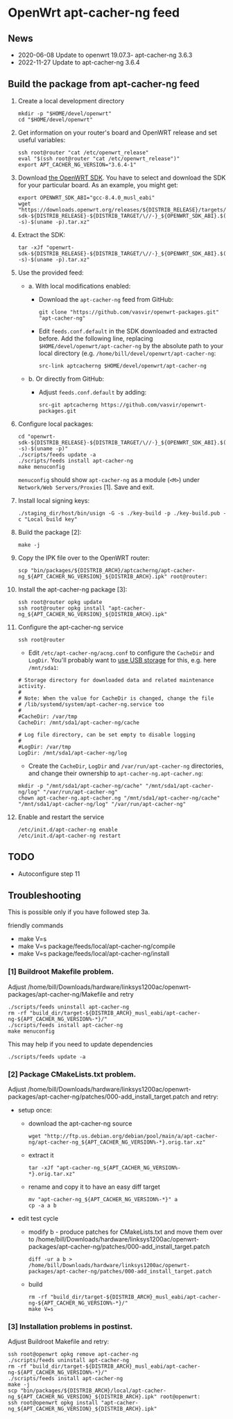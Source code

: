 # OpenWrt apt-cacher-ng feed

## News
* 2020-06-08 Update to openwrt 19.07.3- apt-cacher-ng 3.6.3
* 2022-11-27 Update to apt-cacher-ng 3.6.4

## Build the package from apt-cacher-ng feed
1. Create a local development directory
    ```
    mkdir -p "$HOME/devel/openwrt"
    cd "$HOME/devel/openwrt"
    ```

1. Get information on your router's board and OpenWRT release and set useful variables:
    ```
    ssh root@router "cat /etc/openwrt_release"
    eval "$(ssh root@router "cat /etc/openwrt_release")"
    export APT_CACHER_NG_VERSION="3.6.4-1"
    ```

1. Download [the OpenWRT SDK](https://openwrt.org/docs/guide-developer/toolchain/using_the_sdk). You have to select and download the SDK for your particular board. As an example, you might get:
    ```
    export OPENWRT_SDK_ABI="gcc-8.4.0_musl_eabi"
    wget "https://downloads.openwrt.org/releases/${DISTRIB_RELEASE}/targets/${DISTRIB_TARGET}/openwrt-sdk-${DISTRIB_RELEASE}-${DISTRIB_TARGET/\//-}_${OPENWRT_SDK_ABI}.$(uname -s)-$(uname -p).tar.xz"
    ```

1. Extract the SDK:
    ```
    tar -xJf "openwrt-sdk-${DISTRIB_RELEASE}-${DISTRIB_TARGET/\//-}_${OPENWRT_SDK_ABI}.$(uname -s)-$(uname -p).tar.xz"
    ```

1. Use the provided feed:
    * a. With local modifications enabled:
        - Download the `apt-cacher-ng` feed from GitHub:
            ```
            git clone "https://github.com/vasvir/openwrt-packages.git" "apt-cacher-ng"
            ```
        - Edit `feeds.conf.default` in the SDK downloaded and extracted before. Add the following line, replacing `$HOME/devel/openwrt/apt-cacher-ng` by the absolute path to your local directory (e.g. `/home/bill/devel/openwrt/apt-cacher-ng`:
            ```
            src-link aptcacherng $HOME/devel/openwrt/apt-cacher-ng
            ```

    * b. Or directly from GitHub:
        - Adjust `feeds.conf.default` by adding:
            ```
            src-git aptcacherng https://github.com/vasvir/openwrt-packages.git
            ```

1. Configure local packages:
    ```
    cd "openwrt-sdk-${DISTRIB_RELEASE}-${DISTRIB_TARGET/\//-}_${OPENWRT_SDK_ABI}.$(uname -s)-$(uname -p)"
    ./scripts/feeds update -a
    ./scripts/feeds install apt-cacher-ng
    make menuconfig
    ```

    `menuconfig` should show `apt-cacher-ng` as a module (`<M>`) under `Network/Web Servers/Proxies` [1]. Save and exit.

1. Install local signing keys:
    ```
    ./staging_dir/host/bin/usign -G -s ./key-build -p ./key-build.pub -c "Local build key"
    ```

1. Build the package [2]:
    ```
    make -j
    ```

1. Copy the IPK file over to the OpenWRT router:
    ```
    scp "bin/packages/${DISTRIB_ARCH}/aptcacherng/apt-cacher-ng_${APT_CACHER_NG_VERSION}_${DISTRIB_ARCH}.ipk" root@router:
    ```

1. Install the apt-cacher-ng package [3]:
    ```
    ssh root@router opkg update
    ssh root@router opkg install "apt-cacher-ng_${APT_CACHER_NG_VERSION}_${DISTRIB_ARCH}.ipk"
    ```
    
1. Configure the apt-cacher-ng service
    ```
    ssh root@router
    ```
    
    * Edit `/etc/apt-cacher-ng/acng.conf` to configure the `CacheDir` and `LogDir`. You'll probably want to [use USB storage](https://openwrt.org/docs/guide-user/storage/usb-drives-quickstart) for this, e.g. here `/mnt/sda1`:
    ```
    # Storage directory for downloaded data and related maintenance activity.
    #
    # Note: When the value for CacheDir is changed, change the file
    # /lib/systemd/system/apt-cacher-ng.service too
    #
    #CacheDir: /var/tmp
    CacheDir: /mnt/sda1/apt-cacher-ng/cache
    
    # Log file directory, can be set empty to disable logging
    #
    #LogDir: /var/tmp
    LogDir: /mnt/sda1/apt-cacher-ng/log
    ```
    * Create the `CacheDir`, `LogDir` and `/var/run/apt-cacher-ng` directories, and change their ownership to `apt-cacher-ng.apt-cacher.ng`:
    ```
    mkdir -p "/mnt/sda1/apt-cacher-ng/cache" "/mnt/sda1/apt-cacher-ng/log" "/var/run/apt-cacher-ng"
    chown apt-cacher-ng.apt-cacher.ng "/mnt/sda1/apt-cacher-ng/cache" "/mnt/sda1/apt-cacher-ng/log" "/var/run/apt-cacher-ng"
    ```

1. Enable and restart the service
    ```
    /etc/init.d/apt-cacher-ng enable
    /etc/init.d/apt-cacher-ng restart
    ```

## TODO
* Autoconfigure step 11

## Troubleshooting
This is possible only if you have followed step 3a.

friendly commands
* make V=s
* make V=s package/feeds/local/apt-cacher-ng/compile
* make V=s package/feeds/local/apt-cacher-ng/install

### [1] Buildroot Makefile problem.
Adjust /home/bill/Downloads/hardware/linksys1200ac/openwrt-packages/apt-cacher-ng/Makefile and retry
```
./scripts/feeds uninstall apt-cacher-ng
rm -rf "build_dir/target-${DISTRIB_ARCH}_musl_eabi/apt-cacher-ng-${APT_CACHER_NG_VERSION%-*}/"
./scripts/feeds install apt-cacher-ng
make menuconfig
```

This may help if you need to update dependencies
```
./scripts/feeds update -a
```

### [2] Package CMakeLists.txt problem.
Adjust /home/bill/Downloads/hardware/linksys1200ac/openwrt-packages/apt-cacher-ng/patches/000-add_install_target.patch and retry:
* setup once:
    * download the apt-cacher-ng source
        ```
        wget "http://ftp.us.debian.org/debian/pool/main/a/apt-cacher-ng/apt-cacher-ng_${APT_CACHER_NG_VERSION%-*}.orig.tar.xz"
        ```

    * extract it
         ```
         tar -xJf "apt-cacher-ng_${APT_CACHER_NG_VERSION%-*}.orig.tar.xz"
         ```

    * rename and copy it to have an easy diff target
         ```
         mv "apt-cacher-ng_${APT_CACHER_NG_VERSION%-*}" a
         cp -a a b
         ```

* edit test cycle
    * modify b - produce patches for CMakeLists.txt and move them over to /home/bill/Downloads/hardware/linksys1200ac/openwrt-packages/apt-cacher-ng/patches/000-add_install_target.patch
        ```
       diff -ur a b > /home/bill/Downloads/hardware/linksys1200ac/openwrt-packages/apt-cacher-ng/patches/000-add_install_target.patch
        ```

    * build
        ```
        rm -rf "build_dir/target-${DISTRIB_ARCH}_musl_eabi/apt-cacher-ng-${APT_CACHER_NG_VERSION%-*}/"
        make V=s
        ```

### [3] Installation problems in postinst.
Adjust Buildroot Makefile and retry:
```
ssh root@openwrt opkg remove apt-cacher-ng
./scripts/feeds uninstall apt-cacher-ng
rm -rf "build_dir/target-${DISTRIB_ARCH}_musl_eabi/apt-cacher-ng-${APT_CACHER_NG_VERSION%-*}/"
./scripts/feeds install apt-cacher-ng
make -j
scp "bin/packages/${DISTRIB_ARCH}/local/apt-cacher-ng_${APT_CACHER_NG_VERSION}_${DISTRIB_ARCH}.ipk" root@openwrt:
ssh root@openwrt opkg install "apt-cacher-ng_${APT_CACHER_NG_VERSION}_${DISTRIB_ARCH}.ipk"
```
